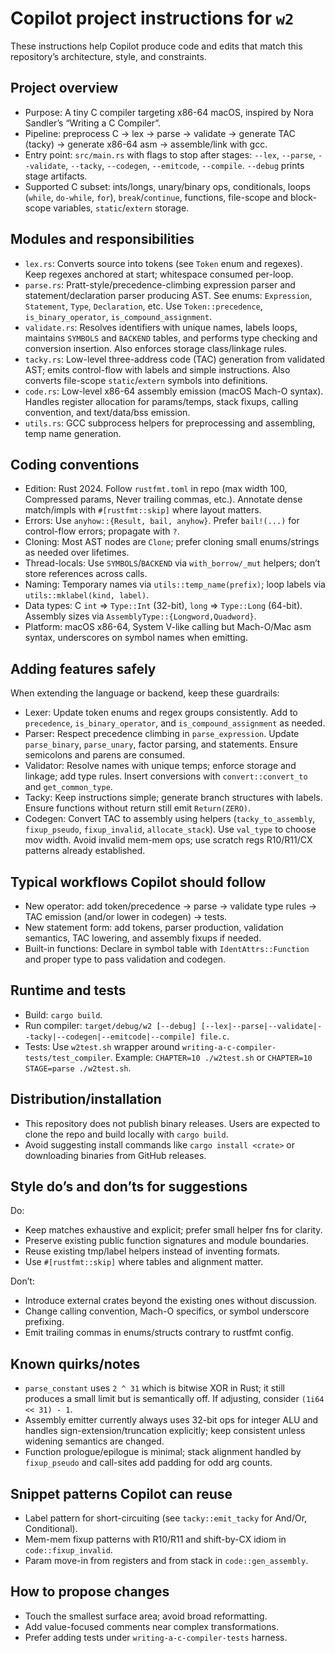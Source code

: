 # Copilot project instructions for `w2`

These instructions help Copilot produce code and edits that match this repository’s architecture, style, and constraints.

## Project overview
- Purpose: A tiny C compiler targeting x86-64 macOS, inspired by Nora Sandler’s “Writing a C Compiler”.
- Pipeline: preprocess C -> lex -> parse -> validate -> generate TAC (tacky) -> generate x86-64 asm -> assemble/link with gcc.
- Entry point: `src/main.rs` with flags to stop after stages: `--lex`, `--parse`, `--validate`, `--tacky`, `--codegen`, `--emitcode`, `--compile`. `--debug` prints stage artifacts.
- Supported C subset: ints/longs, unary/binary ops, conditionals, loops (`while`, `do-while`, `for`), `break`/`continue`, functions, file-scope and block-scope variables, `static`/`extern` storage.

## Modules and responsibilities
- `lex.rs`: Converts source into tokens (see `Token` enum and regexes). Keep regexes anchored at start; whitespace consumed per-loop.
- `parse.rs`: Pratt-style/precedence-climbing expression parser and statement/declaration parser producing AST. See enums: `Expression`, `Statement`, `Type`, `Declaration`, etc. Use `Token::precedence`, `is_binary_operator`, `is_compound_assignment`.
- `validate.rs`: Resolves identifiers with unique names, labels loops, maintains `SYMBOLS` and `BACKEND` tables, and performs type checking and conversion insertion. Also enforces storage class/linkage rules.
- `tacky.rs`: Low-level three-address code (TAC) generation from validated AST; emits control-flow with labels and simple instructions. Also converts file-scope `static`/`extern` symbols into definitions.
- `code.rs`: Low-level x86-64 assembly emission (macOS Mach-O syntax). Handles register allocation for params/temps, stack fixups, calling convention, and text/data/bss emission.
- `utils.rs`: GCC subprocess helpers for preprocessing and assembling, temp name generation.

## Coding conventions
- Edition: Rust 2024. Follow `rustfmt.toml` in repo (max width 100, Compressed params, Never trailing commas, etc.). Annotate dense match/impls with `#[rustfmt::skip]` where layout matters.
- Errors: Use `anyhow::{Result, bail, anyhow}`. Prefer `bail!(...)` for control-flow errors; propagate with `?`.
- Cloning: Most AST nodes are `Clone`; prefer cloning small enums/strings as needed over lifetimes.
- Thread-locals: Use `SYMBOLS`/`BACKEND` via `with_borrow/_mut` helpers; don’t store references across calls.
- Naming: Temporary names via `utils::temp_name(prefix)`; loop labels via `utils::mklabel(kind, label)`.
- Data types: C `int` => `Type::Int` (32-bit), `long` => `Type::Long` (64-bit). Assembly sizes via `AssemblyType::{Longword,Quadword}`.
- Platform: macOS x86-64, System V-like calling but Mach-O/Mac asm syntax, underscores on symbol names when emitting.

## Adding features safely
When extending the language or backend, keep these guardrails:
- Lexer: Update token enums and regex groups consistently. Add to `precedence`, `is_binary_operator`, and `is_compound_assignment` as needed.
- Parser: Respect precedence climbing in `parse_expression`. Update `parse_binary`, `parse_unary`, factor parsing, and statements. Ensure semicolons and parens are consumed.
- Validator: Resolve names with unique temps; enforce storage and linkage; add type rules. Insert conversions with `convert::convert_to` and `get_common_type`.
- Tacky: Keep instructions simple; generate branch structures with labels. Ensure functions without return still emit `Return(ZERO)`.
- Codegen: Convert TAC to assembly using helpers (`tacky_to_assembly`, `fixup_pseudo`, `fixup_invalid`, `allocate_stack`). Use `val_type` to choose mov width. Avoid invalid mem-mem ops; use scratch regs R10/R11/CX patterns already established.

## Typical workflows Copilot should follow
- New operator: add token/precedence -> parse -> validate type rules -> TAC emission (and/or lower in codegen) -> tests.
- New statement form: add tokens, parser production, validation semantics, TAC lowering, and assembly fixups if needed.
- Built-in functions: Declare in symbol table with `IdentAttrs::Function` and proper type to pass validation and codegen.

## Runtime and tests
- Build: `cargo build`.
- Run compiler: `target/debug/w2 [--debug] [--lex|--parse|--validate|--tacky|--codegen|--emitcode|--compile] file.c`.
- Tests: Use `w2test.sh` wrapper around `writing-a-c-compiler-tests/test_compiler`. Example: `CHAPTER=10 ./w2test.sh` or `CHAPTER=10 STAGE=parse ./w2test.sh`.

## Distribution/installation
- This repository does not publish binary releases. Users are expected to clone the repo and build locally with `cargo build`.
- Avoid suggesting install commands like `cargo install <crate>` or downloading binaries from GitHub releases.

## Style do’s and don’ts for suggestions
Do:
- Keep matches exhaustive and explicit; prefer small helper fns for clarity.
- Preserve existing public function signatures and module boundaries.
- Reuse existing tmp/label helpers instead of inventing formats.
- Use `#[rustfmt::skip]` where tables and alignment matter.

Don’t:
- Introduce external crates beyond the existing ones without discussion.
- Change calling convention, Mach-O specifics, or symbol underscore prefixing.
- Emit trailing commas in enums/structs contrary to rustfmt config.

## Known quirks/notes
- `parse_constant` uses `2 ^ 31` which is bitwise XOR in Rust; it still produces a small limit but is semantically off. If adjusting, consider `(1i64 << 31) - 1`.
- Assembly emitter currently always uses 32-bit ops for integer ALU and handles sign-extension/truncation explicitly; keep consistent unless widening semantics are changed.
- Function prologue/epilogue is minimal; stack alignment handled by `fixup_pseudo` and call-sites add padding for odd arg counts.

## Snippet patterns Copilot can reuse
- Label pattern for short-circuiting (see `tacky::emit_tacky` for And/Or, Conditional).
- Mem-mem fixup patterns with R10/R11 and shift-by-CX idiom in `code::fixup_invalid`.
- Param move-in from registers and from stack in `code::gen_assembly`.

## How to propose changes
- Touch the smallest surface area; avoid broad reformatting.
- Add value-focused comments near complex transformations.
- Prefer adding tests under `writing-a-c-compiler-tests` harness.

